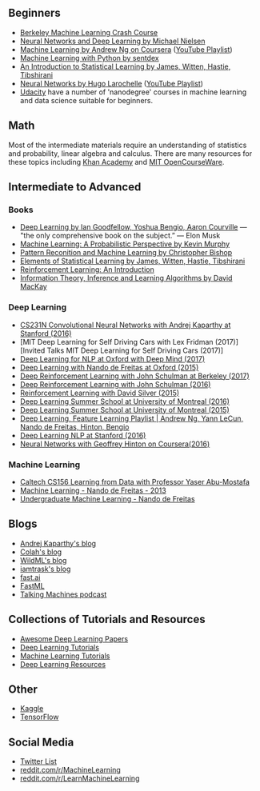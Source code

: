 ## Beginners
* [Berkeley Machine Learning Crash Course](https://ml.berkeley.edu/blog/2016/11/06/tutorial-1/)
* [Neural Networks and Deep Learning by Michael Nielsen](http://neuralnetworksanddeeplearning.com)
* [Machine Learning by Andrew Ng on Coursera](https://www.coursera.org/learn/machine-learning) ([YouTube Playlist](https://www.youtube.com/playlist?list=PLVJA7edNhnRTYqqW5zIj0gkVmxWnkXqTP))
* [Machine Learning with Python by sentdex](https://www.youtube.com/playlist?list=PLQVvvaa0QuDfKTOs3Keq_kaG2P55YRn5v)
* [An Introduction to Statistical Learning by James, Witten, Hastie, Tibshirani](http://www-bcf.usc.edu/~gareth/ISL/ISLR%20First%20Printing.pdf)
* [Neural Networks by Hugo Larochelle](http://info.usherbrooke.ca/hlarochelle/neural_networks/content.html) ([YouTube Playlist](https://www.youtube.com/playlist?list=PL6Xpj9I5qXYEcOhn7TqghAJ6NAPrNmUBH))
* [Udacity](https://www.udacity.com/nanodegree) have a number of 'nanodegree' courses in machine learning and data science suitable for beginners. 

## Math

Most of the intermediate materials require an understanding of statistics and probability, linear algebra and calculus. There are many resources for these topics including [Khan Academy](https://www.khanacademy.org) and [MIT OpenCourseWare](https://ocw.mit.edu/).

## Intermediate to Advanced

### Books

* [Deep Learning by Ian Goodfellow, Yoshua Bengio, Aaron Courville](http://www.deeplearningbook.org/) — "the only comprehensive book on the subject.” — Elon Musk
* [Machine Learning: A Probabilistic Perspective by Kevin Murphy](https://www.cse.iitk.ac.in/users/aayush/mail/machineLearningAProbabilisticPerspectiveMurphy.pdf)
* [Pattern Reconition and Machine Learning by Christopher Bishop](http://users.isr.ist.utl.pt/~wurmd/Livros/school/Bishop%20-%20Pattern%20Recognition%20And%20Machine%20Learning%20-%20Springer%20%202006.pdf)
* [Elements of Statistical Learning  by James, Witten, Hastie, Tibshirani](http://statweb.stanford.edu/~tibs/ElemStatLearn/printings/ESLII_print10.pdf)
* [Reinforcement Learning: An Introduction](http://people.inf.elte.hu/lorincz/Files/RL_2006/SuttonBook.pdf)
* [Information Theory, Inference and Learning Algorithms by David MacKay](http://www.inference.phy.cam.ac.uk/itprnn/book.pdf)

### Deep Learning

* [CS231N Convolutional Neural Networks with Andrej Kaparthy at Stanford (2016)](https://www.youtube.com/playlist?list=PL16j5WbGpaM0_Tj8CRmurZ8Kk1gEBc7fg)
* [MIT Deep Learning for Self Driving Cars with Lex Fridman (2017)]
   [Invited Talks MIT Deep Learning for Self Driving Cars (2017)]
* [Deep Learning for NLP at Oxford with Deep Mind (2017)](https://www.youtube.com/playlist?list=PL613dYIGMXoZBtZhbyiBqb0QtgK6oJbpm)
* [Deep Learning with Nando de Freitas at Oxford (2015)](https://www.youtube.com/playlist?list=PLE6Wd9FR--EfW8dtjAuPoTuPcqmOV53Fu)
* [Deep Reinforcement Learning with John Schulman at Berkeley (2017)](https://www.youtube.com/playlist?list=PLkFD6_40KJIwTmSbCv9OVJB3YaO4sFwkX)
* [Deep Reinforcement Learning with John Schulman (2016)](https://www.youtube.com/watch?v=aUrX-rP_ss4)
* [Reinforcement Learning with David Silver (2015)](https://www.youtube.com/watch?v=2pWv7GOvuf0)
* [Deep Learning Summer School at University of Montreal (2016)](http://videolectures.net/deeplearning2016_montreal/)
* [Deep Learning Summer School at University of Montreal (2015)](http://videolectures.net/deeplearning2015_montreal/)
* [Deep Learning, Feature Learning Playlist | Andrew Ng, Yann LeCun, Nando de Freitas, Hinton, Bengio](https://www.youtube.com/playlist?list=PLHyI3Fbmv0SdzMHAy0aN59oYnLy5vyyTA)
* [Deep Learning NLP at Stanford (2016)](https://www.youtube.com/playlist?list=PLlJy-eBtNFt4CSVWYqscHDdP58M3zFHIG)
* [Neural Networks with Geoffrey Hinton on Coursera(2016)](https://www.youtube.com/playlist?list=PLoRl3Ht4JOcdU872GhiYWf6jwrk_SNhz9)

### Machine Learning

* [Caltech CS156 Learning from Data with Professor Yaser Abu-Mostafa](https://www.edx.org/course/learning-data-introductory-machine-caltechx-cs1156x)
* [Machine Learning - Nando de Freitas - 2013](https://www.youtube.com/playlist?list=PLE6Wd9FR--EdyJ5lbFl8UuGjecvVw66F6)
* [Undergraduate Machine Learning - Nando de Freitas](https://www.youtube.com/playlist?list=PLE6Wd9FR--Ecf_5nCbnSQMHqORpiChfJf)

## Blogs

* [Andrej Kaparthy's blog](https://karpathy.github.io/)
* [Colah's blog](https://colah.github.io/)
* [WildML's blog](http://www.wildml.com/)
* [iamtrask's blog](https://iamtrask.github.io/)
* [fast.ai](https://www.fast.ai)
* [FastML](http://fastml.com/)
* [Talking Machines podcast](http://www.thetalkingmachines.com/)

## Collections of Tutorials and Resources
* [Awesome Deep Learning Papers](https://github.com/terryum/awesome-deep-learning-papers)
* [Deep Learning Tutorials](https://github.com/sjchoi86/dl_tutorials)
* [Machine Learning Tutorials](https://github.com/ujjwalkarn/Machine-Learning-Tutorials/blob/master/README.md)
* [Deep Learning Resources](https://deeplearning4j.org/deeplearningpapers.html)

## Other
* [Kaggle](https://www.kaggle.com/)
* [TensorFlow](https://www.tensorflow.org/)

## Social Media
* [Twitter List](https://twitter.com/DL_ML_Loop/lists/deep-learning-loop/members)
* [reddit.com/r/MachineLearning](https://www.reddit.com/r/machinelearning)
* [reddit.com/r/LearnMachineLearning](https://www.reddit.com/r/learnmachinelearning)

